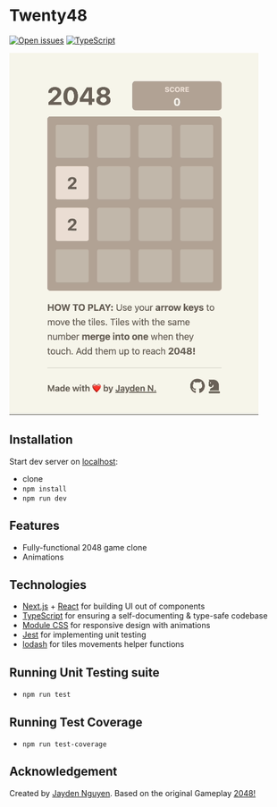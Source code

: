 # Twenty48

[![Open issues][issues-badge]][issues-url]
[![TypeScript][typescript-badge]][typescript-url]

[issues-badge]: https://img.shields.io/github/issues/jayden-n/twenty48
[issues-url]: https://github.com/jayden-n/twenty48/issues
[typescript-badge]: https://badges.frapsoft.com/typescript/code/typescript.svg?v=101
[typescript-url]: https://github.com/microsoft/TypeScript

[![](.docs/demo.gif)](https://twenty48.vercel.app/)

## Installation

Start dev server on [localhost](http://localhost:3000):

-   clone
-   `npm install`
-   `npm run dev`

## Features

-   Fully-functional 2048 game clone
-   Animations

## Technologies

-   [Next.js](https://nextjs.org/) + [React](https://react.dev) for building UI out of components
-   [TypeScript](https://www.typescriptlang.org) for ensuring a self-documenting & type-safe codebase
-   [Module CSS](https://nextjs.org/docs/app/building-your-application/styling/css-modules#css-modules) for responsive design with animations
-   [Jest](https://jestjs.io/) for implementing unit testing
-   [lodash](https://jestjs.io/) for tiles movements helper functions

## Running Unit Testing suite

-   `npm run test`

## Running Test Coverage

-   `npm run test-coverage`

## Acknowledgement

Created by [Jayden Nguyen](https://jaydennguyen.dev/). Based on the original Gameplay [2048!](https://play2048.co/)
